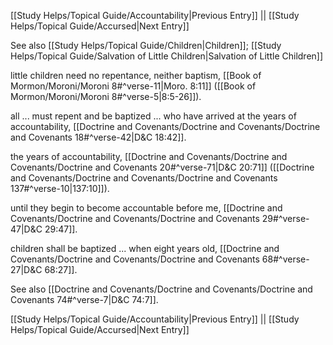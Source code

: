 [[Study Helps/Topical Guide/Accountability|Previous Entry]]  ||  [[Study Helps/Topical Guide/Accursed|Next Entry]]

 See also [[Study Helps/Topical Guide/Children|Children]]; [[Study Helps/Topical Guide/Salvation of Little Children|Salvation of Little Children]]

 little children need no repentance, neither baptism, [[Book of Mormon/Moroni/Moroni 8#^verse-11|Moro. 8:11]] ([[Book of Mormon/Moroni/Moroni 8#^verse-5|8:5-26]]).

 all ... must repent and be baptized ... who have arrived at the years of accountability, [[Doctrine and Covenants/Doctrine and Covenants/Doctrine and Covenants 18#^verse-42|D&C 18:42]].

 the years of accountability, [[Doctrine and Covenants/Doctrine and Covenants/Doctrine and Covenants 20#^verse-71|D&C 20:71]] ([[Doctrine and Covenants/Doctrine and Covenants/Doctrine and Covenants 137#^verse-10|137:10]]).

 until they begin to become accountable before me, [[Doctrine and Covenants/Doctrine and Covenants/Doctrine and Covenants 29#^verse-47|D&C 29:47]].

 children shall be baptized ... when eight years old, [[Doctrine and Covenants/Doctrine and Covenants/Doctrine and Covenants 68#^verse-27|D&C 68:27]].

 See also [[Doctrine and Covenants/Doctrine and Covenants/Doctrine and Covenants 74#^verse-7|D&C 74:7]].

[[Study Helps/Topical Guide/Accountability|Previous Entry]]  ||  [[Study Helps/Topical Guide/Accursed|Next Entry]]